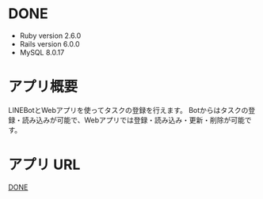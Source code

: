# DONE
* Ruby version 
2.6.0
* Rails version
6.0.0
* MySQL
8.0.17

# アプリ概要
LINEBotとWebアプリを使ってタスクの登録を行えます。
Botからはタスクの登録・読み込みが可能で、Webアプリでは登録・読み込み・更新・削除が可能です。

# アプリ URL
[DONE](https://tmrekk121-done.herokuapp.com)